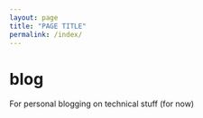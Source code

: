 ```yaml
---
layout: page
title: "PAGE TITLE"
permalink: /index/
---
```


# blog
For personal blogging on technical stuff (for now)
